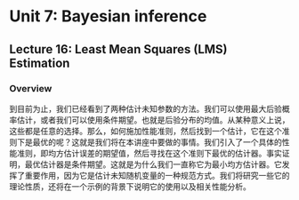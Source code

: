 # Unit 7: Bayesian inference

## Lecture 16: Least Mean Squares (LMS) Estimation

### Overview

到目前为止，我们已经看到了两种估计未知参数的方法。我们可以使用最大后验概率估计，或者我们可以使用条件期望。也就是后验分布的均值。从某种意义上说，这些都是任意的选择。那么，如何施加性能准则，然后找到一个估计，它在这个准则下是最优的呢？这就是我们将在本讲座中要做的事情。我们引入了一个具体的性能准则，即均方估计误差的期望值，然后寻找在这个准则下最优的估计器。事实证明，最优估计器是条件期望。这就是为什么我们一直称它为最小均方估计器。它发挥了重要作用，因为它是估计未知随机变量的一种规范方式。我们将研究一些它的理论性质，还将在一个示例的背景下说明它的使用以及相关性能分析。

### 